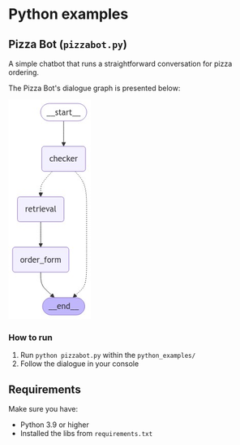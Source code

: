 # Python examples

## Pizza Bot (`pizzabot.py`)

A simple chatbot that runs a straightforward conversation for pizza ordering.

The Pizza Bot's dialogue graph is presented below:

![image info](./assets/pizzabot.png)

### How to run

1. Run `python pizzabot.py` within the `python_examples/`
2. Follow the dialogue in your console

## Requirements

Make sure you have:
* Python 3.9 or higher
* Installed the libs from `requirements.txt`